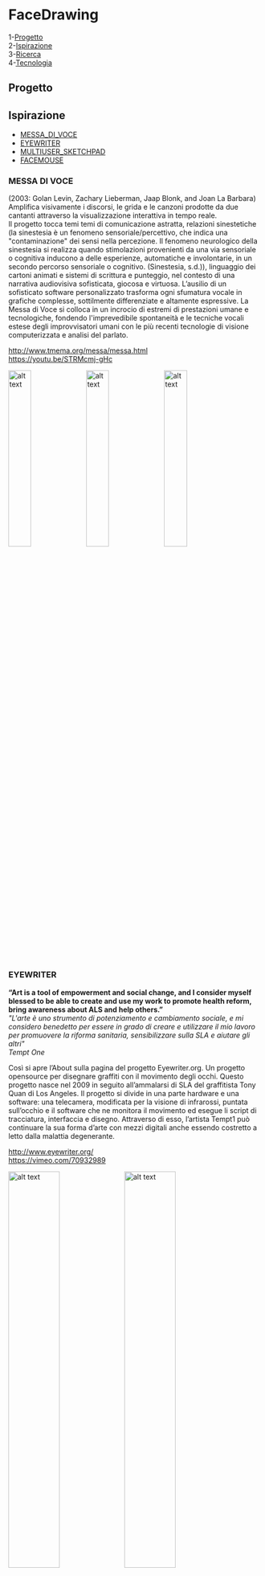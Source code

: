 # FaceDrawing  
  
  1-[Progetto](#Progetto)  
  2-[Ispirazione](#Ispirazione)  
  3-[Ricerca](#Ricerca)  
  4-[Tecnologia](#Tecnologia)  
  
  ## Progetto
  
  ## Ispirazione  
  
- [MESSA_DI_VOCE](#MESSA_DI_VOCE)  
- [EYEWRITER](#EYEWRITER)  
- [MULTIUSER_SKETCHPAD](#MULTIUSER-SKETCHPAD)  
- [FACEMOUSE](#FACEMOUSE)  
  
  
### MESSA DI VOCE  
(2003: Golan Levin, Zachary Lieberman, Jaap Blonk, and Joan La Barbara)  
Amplifica visivamente i discorsi, le grida e le canzoni prodotte da due cantanti attraverso la visualizzazione interattiva in tempo reale.  
Il progetto tocca temi temi di comunicazione astratta, relazioni sinestetiche (la sinestesia è un fenomeno 
sensoriale/percettivo, che indica una "contaminazione" dei sensi nella percezione. Il fenomeno neurologico 
della sinestesia si realizza quando stimolazioni provenienti da una via sensoriale o cognitiva inducono a delle
esperienze, automatiche e involontarie, in un secondo percorso sensoriale o cognitivo. (Sinestesia, s.d.)), 
linguaggio dei cartoni animati e sistemi di scrittura e punteggio, nel contesto di una narrativa audiovisiva sofisticata,
giocosa e virtuosa. L’ausilio di un sofisticato software personalizzato trasforma ogni sfumatura vocale in grafiche complesse, 
sottilmente differenziate e altamente espressive. La Messa di Voce si colloca in un incrocio di estremi di prestazioni umane e 
tecnologiche, fondendo l'imprevedibile spontaneità e le tecniche vocali estese degli improvvisatori umani con le più recenti 
tecnologie di visione computerizzata e analisi del parlato.  
  
http://www.tmema.org/messa/messa.html  
https://youtu.be/STRMcmj-gHc  
  
<img src="https://github.com/fabriziodedonatis/archive/blob/master/fabriziodedonatis/MakingVisible/Ispirazione/img/messa_fluid_ars_290018.jpg" alt="alt text" width="30%"> <img src="https://github.com/fabriziodedonatis/archive/blob/master/fabriziodedonatis/MakingVisible/Ispirazione/img/messa_jaapsolo_hud_1782.jpg" alt="alt text" width="30%"> <img src="https://github.com/fabriziodedonatis/archive/blob/master/fabriziodedonatis/MakingVisible/Ispirazione/img/messa_ripple_hud_1790.jpg" alt="alt text" width="30%">  


### EYEWRITER
**“Art is a tool of empowerment and social change, and I consider myself blessed to be able to create and use my work to promote health reform, bring awareness about ALS and help others.”**  
*"L'arte è uno strumento di potenziamento e cambiamento sociale, e mi considero benedetto per essere in grado di creare e utilizzare il mio lavoro per promuovere la riforma sanitaria, sensibilizzare sulla SLA e aiutare gli altri"  
 Tempt One*  
  
Così si apre l’About sulla pagina del progetto Eyewriter.org.
Un progetto opensource per disegnare graffiti con il movimento degli occhi. Questo progetto nasce nel 2009 in seguito all’ammalarsi di SLA del graffitista Tony Quan di Los Angeles. Il progetto si divide in una parte hardware e una software: una telecamera, modificata per la visione di infrarossi, puntata sull’occhio e il software che ne monitora il movimento ed esegue li script di
tracciatura, interfaccia e disegno. Attraverso di esso, l’artista Tempt1 può
continuare la sua forma d’arte con mezzi digitali anche essendo costretto a letto dalla malattia degenerante.  
  
http://www.eyewriter.org/  
https://vimeo.com/70932989  
  
<img src="https://github.com/fabriziodedonatis/archive/blob/master/fabriziodedonatis/MakingVisible/Ispirazione/img/eywriter1.jpg" alt="alt text" width="45%"> <img src="https://github.com/fabriziodedonatis/archive/blob/master/fabriziodedonatis/MakingVisible/Ispirazione/img/eywriter2.jpg" alt="alt text" width="45%"> <img src="https://github.com/fabriziodedonatis/archive/blob/master/fabriziodedonatis/MakingVisible/Ispirazione/img/eywriter3.jpg" alt="alt text" width="100%">  
  
  
### MULTIUSER-SKETCHPAD  
Di Mr.doob, è una canvas nella quale tutti possono disegnare e scarabocchiare. Ad ogni accesso ci si presenta una canvas pulita sulla quale vedremo altri utenti disegnare. Quello che non è immediato è che siamo solo una parte di questo foglio che si sovrascrive in continuazione, infatti al momento dell’accesso ci troviamo nel presente inserendoci tra il passato (vecchi disegni che non vediamo o tra coloro che già disegnano) ed il futuro, ovvero i disegni degli altri utenti che verranno. Si configura come un interessante esempio di stratificazione delle informazioni/dati.  
  
https://mrdoob.com/  
https://twitter.com/mrdoob  
  
<img src="https://github.com/fabriziodedonatis/archive/blob/master/fabriziodedonatis/MakingVisible/Ispirazione/img/multiuser_sketchpad1.png" alt="alt text" width="45%"> <img src="https://github.com/fabriziodedonatis/archive/blob/master/fabriziodedonatis/MakingVisible/Ispirazione/img/multiuser_sketchpad2.png" alt="alt text" width="45%">  


### FACEMOUSE  
2004 idea brevettata Ing Simone Soria, con l'intenzione di creare un ausilio per disabili motori gravi, per permettere di utilizzare il computer in modo efficace.  
Soria Simone è nato nel 1979 con una tetraparesi spastica che gli impedisce di muovere le mani, di camminare e parlare correttamente. Ciò però non gli ha impedito di studiare, avere molti amici, laurearsi in ingegneria informatica a pieni voti, ed addirittura sposarsi nel 2012. Pensando a cosa sarebbe stato il suo futuro senza computer, ha pensato agli altri creando prima FaceMOUSE poi l'impresa A.I.D.A.: FaceMOUSE è una tecnologia che permette di utilizzare il computer senza le mani o sensori, ma semplicemente muovendosi davanti ad una webcam. Particolarità: il FaceMOUSE dell'ing. Soria e di A.I.D.A. si adatta alla persona come l'acqua che prende la forma del suo contenitore. Questo adattamento lo fa l'ing. Soria per ogni singola persona, partendo dal presupposto che ogni persona disabile sia in grado almeno di comunicare nonostante l'apparenza.  
  
http://www.facemouse.it/  
  
<img src="https://github.com/fabriziodedonatis/archive/blob/master/fabriziodedonatis/MakingVisible/Ispirazione/img/FaceMouse%20Machine%20ausilio%20per%20disabili.jpg" alt="alt text" width="30%">

  
  ## Ricerca  
  
  - [CARL_GUSTAV_JUNG_E_I_MANDALA](#CARL_GUSTAV_JUNG_E_I_MANDALA)  
  - [SCRITTURA](#SCRITTURA)  
  - [MEDITAZIONE_E_PSICOTERAPIA ](#MEDITAZIONE_E_PSICOTERAPIA )  
  
  
### CARL_GUSTAV_JUNG_E_I_MANDALA  
  
il disegno a figure geometriche simmetriche disegnato dai monaci tibetani come mezzo di meditazione ha conquistato anche i più 
laici fra gli occidentali, come mezzo per rilassarsi e calmare la mente. Già lo psicoanalista Carl Jung nei primi anni del XX
secolo aveva notato che colorare il mandala aveva dei benefici visibili sul piano psichico, perché aveva la capacità di calmare 
la mente delle persone. Ai giorni nostri è consigliato soprattutto ai bambini con problemi di autismo e di disturbi dell'attenzione.
Ma al di là del mandala, anche colorare un disegno è un grosso aiuto come terapia per il ripristino del benessere. Negli Stati Uniti
ad esempio esistono veri e propri terapeuti specializzati in arte terapia: le arti vengono usate come mezzo per curare la persona. 
Attraverso il disegno da colorare, per esempio, il terapeuta ha la possibilità di capire molto della persona che ha davanti a seconda 
dei colori che utilizza o del disegno che preferisce. Mentre si colora si “lavora” sulle emozioni che creano problemi: questa tecnica 
ha dato persino ottimi risultati nelle cure contro la depressione.	
https://www.gruppomacro.com/blog/cure-alternative/art-therapy-la-terapia-del-colore  

Con il termine Mandala (“manda“= essenza+ ”la”= contenere in sanscrito).  
Dal punto di vista della Psicologia Analitica generalmente indica la rappresentazione figurativa dei cerchi eseguiti per realizzare
una profonda esperienza interiore. Come strumento aiuta nell'esercizio della meditazione, della concentrazione interiore e dell'ascesi
mistica e ha il fine di dare un ordine e un'armonia all'esperienza interiore. Carl Gustav Jung ne ha fatto uno strumento di studio
della personalità dell'uomo e sull'argomento ha scritto quattro saggi, dopo averli elaborati per oltre venti anni. Secondo Jung,
durante i periodi di tensione psichica, figure mandaliche possono apparire spontaneamente nei sogni per portare o indicare la 
possibilità di un ordine interiore. Il simbolo del Mandala, quindi, non è solo solco intorno al centro, un recinto sacro della 
personalità più intima, un cerchio protettivo che evita la "dispersione" e tiene lontane le preoccupazioni provocate dall'esterno.
C'è di più: oltre ad operare al fine di restaurare un ordine originario, tale struttura persegue anche la finalità creativa di dare 
espressione e forma a qualche cosa che tuttora non esiste, a qualcosa di nuovo e di unico. Il Mandala individuale è per Jung 
l'archetipo per eccellenza: il Sè "che sembra rappresentare, come l'Io per la coscienza, il punto di riferimento per la psiche 
inconscia" (Jung Opere Boringhieri vol. XVIII) ed è, quindi, appannaggio della psicologia del profondo. Le forme circolari e sferiche,
la quaternità, la quadratura del cerchio, sono immagini che rappresentano il Sé e si esprimono attraverso i sogni, le fiabe,
l'alchimia, l'immaginazione attiva, le arti figurative, atteggiamenti o movimenti corporei e certi stati di alterazione della psiche.
Dal punto di vista psicodinamico il Mandala è ciò che esprime la possibilità di raggruppare e di conciliare tutti quegli elementi 
opposti tra loro, esclusi dalla coscienza, diventati inconsci e sconosciuti al singolo individuo, ma che hanno una modalità universale 
di manifestarsi.
  
http://www.lirpa.it/l-associazione/l-individuazione-secondo-jung  
  
<img src="https://github.com/fabriziodedonatis/archive/blob/master/fabriziodedonatis/MakingVisible/Ricerca/img/mandala_1.jpg" width="49%"> <img src="https://github.com/fabriziodedonatis/archive/blob/master/fabriziodedonatis/MakingVisible/Ricerca/img/mandala_2.jpg" width="49%">
  
  
### SCRITTURA  
*William James Pennebaker*  
  
**“se scrivo ciò che sento è perché così facendo, abbasso la febbre di sentire” Fernando Pessoa**  
Immaginate un foglio bianco, una penna e i pensieri che affollano la mente. Il foglio bianco diventa uno spazio, un luogo, un 
momento; la penna si tramuta in voce e i pensieri fuoriescono sotto forma di parole e frasi. Inizia così un dialogo intimo, un
attimo perfetto fatto di silenzi e rumori, quelli delle emozioni che ora sono lì: nero su bianco. Quel frastuono emotivo che 
assordava il resto, si scioglie sulla pagina vuota e il volume nella mente diminuisce.  
  
**TERAPIA BREVE STRATEGICA**  
*SCRIVERE PER CANALIZZARE*  
Quando si provano una forte rabbia o un profondo dolore la narrazione permette di creare l’argine che riporta il giusto decorso
al fluire delle emozioni.  
  
**SCRIVERE PER GESTIRE L’ANSIA**  
Alcune forme di ansia possono essere gestite con la scrittura: in particolare la terapia breve strategica utilizza quello 
che viene definito “diario di bordo” nel trattamento degli attacchi di panico.  
  
**SCRIVERE PER SUPERARE IL TRAUMA**  
Nel trattamento del disturbo post-traumatico da stress l’utilizzo della scrittura viene suggerito elevando la persona a 
“regista” di un film che per tanto tempo non è riuscito a riguardare. Nei panni del narratore egli potrà selezionare personalmente
le scene e i fatti da raccontare, ricordandosi – ogni sera – di aggiungere dettagli al proprio racconto. Questa tecnica produce
alcuni importanti effetti come quello di esternalizzare, ovvero portare fuori ciò che è rimasto intrappolato nel sentire della persona.  
  
**SCRIVERE PER SOVVERTIRE MECCANISMI MENTALI DISFUNZIONALI**  
Molte delle indicazioni che in terapia breve strategica sono orientate allo sblocco di alcuni meccanismi disfunzionali, sono 
prescritte nella forma scritta. Scrivere è un’azione concreta e ciò che è tangibile spesso è più incisivo e pregnante, anche 
nell’ottica di un apprendimento che conduca al cambiamento terapeutico.  
  
https://www.centroditerapiastrategica.com/effetti-terapeutici-della-scrittura-le-applicazioni-in-psicoterapia-breve-strategica/  
  
<img src="https://github.com/fabriziodedonatis/archive/blob/master/fabriziodedonatis/MakingVisible/Ricerca/img/scrittura.jpg" width="50%">  
  
  
### MEDITAZIONE_E_PSICOTERAPIA  
  
Una delle recenti applicazioni in materia è la tecnica che va sotto il nome di mindfulness . Si tratta di un metodo basato 
sulla “consapevolezza” dei propri pensieri, azioni e motivazioni. Secondo la definizione di uno dei padri di questa disciplina,
J. Kabat-Zinn, mindfulness significa “porre attenzione in un modo particolare: intenzionalmente, nel momento presente e in modo 
non giudicante”. Questa tecnica trae la sua origine- come rilevano S. L. Shapiro e L. E. Carlson  nell’ interessante e  acuto  
volume “L’ arte e la scienza della Mindfulness” (Piccin, 2013)-  nelle pratiche del  Buddismo, dello Zen, nel metodo Yoga e in 
molte tradizioni filosofiche e spirituali. Il concetto di mindfulness indica essenzialmente consapevolezza, attenzione, discernimento
e memoria. Prestare attenzione, momento per momento, nell’ hic et nunc , vuol dire tentare di risolvere o prevenire il malessere 
interiore e raggiungere un’ accettazione di sé attraverso una maggiore consapevolezza del proprio vissuto esistenziale, che 
comprende: pulsioni, emozioni, sensazioni, pensieri, parole, aziuoni e relazioni.  E’ una metodica che aiuta a conoscere ed 
affinare la mente, un modo di essere nel mondo, una modalità che ci permette di “riappropriarci”, del nostro corpo,  del nostro 
cervello e delle nostre esperienze, siano esse positive, negative o neutre.  
  
https://www.neuroscienze.net/mindfulness-tra-psicoterapia-e-meditazione/  
  
<img src="https://github.com/fabriziodedonatis/archive/blob/master/fabriziodedonatis/MakingVisible/Ricerca/img/meditazione.jpg" width="50%">  

  
  ## Tecnologia  
  
  -[COMPUTER_VISION_CV](#COMPUTER_VISION_CV)  
  -[P5SPEECH ](#P5SPEECH )  
  
  
  ### COMPUTER_VISION_CV
  
La Computer Vision è la definizione del campo di studi intento a sviluppare tecniche per far riconoscere visivamente qualcosa ai 
computer. L’ambito è molto intricato dovuto alla complessità della visione dinamica stessa del mondo fisico ed infinitamente variabile,
fattori tecnologici, morfologici e soprattutto di illuminazione influenzano visione ed interpretazione.
Mi sono soffermato ad esplorare il campo del riconoscimento del volto valutando tra i seguenti motori di riconoscimento tra una vasta 
rosa. Con queste tecnologie si estraggono i tratti salienti della morfologia del volto e se ne sperimenta per poter realizzare qualcosa.  
  
**FaceAPI** https://github.com/justadudewhohacks/face-api.js/ https://justadudewhohacks.github.io/face-api.js/face_and_landmark_detection  
<img src="https://github.com/fabriziodedonatis/archive/blob/master/fabriziodedonatis/MakingVisible/Tecnologia/img/faceapi.gif" width="50%">  
  
**CMLtracker** https://www.auduno.com/clmtrackr/docs/reference.html https://www.auduno.com/2014/01/05/fitting-faces/  
<img src="https://github.com/fabriziodedonatis/archive/blob/master/fabriziodedonatis/MakingVisible/Tecnologia/img/CLMtracker.png" width="50%">  
  
**brfv-browser** https://tastenkunst.github.io/brfv4_javascript_examples/ https://github.com/Tastenkunst/brfv5-browser  
<img src="https://github.com/fabriziodedonatis/archive/blob/master/fabriziodedonatis/MakingVisible/Tecnologia/img/Brfv4.png" width="50%">  
  
**OpenCV** https://opencv.org/about/  
<img src="https://github.com/fabriziodedonatis/archive/blob/master/fabriziodedonatis/MakingVisible/Tecnologia/img/openCV.png" width="50%">  
  

### P5SPEECH  
  
È un’estensione per il riconoscimento vocale e sintesi per il web. Suddiviso in due classi: p5Speech e p5SpeechRec, la prima consente di “parlare” attraverso la lettura di caratteri testuali, il secondo permette invece la traduzione delle parole vocalizzate in testo scritto.  
  
https://idmnyu.github.io/p5.js-speech/  


